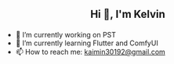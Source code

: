 ## <p align="center"> Hi 👋, I'm Kelvin <p>

- 🔭 I’m currently working on PST  
- 🌱 I’m currently learning Flutter and ComfyUI  
- 📫 How to reach me: kaimin30192@gmail.com  
<!--
**kaimin30192/kaimin30192** is a ✨ _special_ ✨ repository because its `README.md` (this file) appears on your GitHub profile.

Here are some ideas to get you started:

- 🔭 I’m currently working on ...
- 🌱 I’m currently learning ...
- 👯 I’m looking to collaborate on ...
- 🤔 I’m looking for help with ...
- 💬 Ask me about ...
- 📫 How to reach me: ...
- 😄 Pronouns: ...
- ⚡ Fun fact: ...
-->
